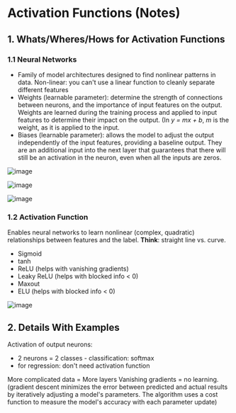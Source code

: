 # Activation Functions (Notes)

## 1. Whats/Wheres/Hows for Activation Functions

### 1.1 Neural Networks
* Family of model architectures designed to find nonlinear patterns in data. Non-linear: you can't use a linear function to cleanly separate different features
* Weights (learnable parameter): determine the strength of connections between neurons, and the importance of input features on the output. Weights are learned during the training process and applied to input features to determine their impact on the output. (In _y = mx + b_, _m_ is the weight, as it is applied to the input.
* Biases (learnable parameter): allows the model to adjust the output independently of the input features, providing a baseline output. They are an additional input into the next layer that guarantees that there will still be an activation in the neuron, even when all the inputs are zeros.

![image](https://github.com/user-attachments/assets/4e62bcc9-60fb-45a7-bded-b29c76edd19b)


![image](https://github.com/user-attachments/assets/a4d8dd48-a927-44d5-97aa-5020ffc59908)


![image](https://github.com/user-attachments/assets/6fe62659-af2e-41d8-a2a6-3119e565b26d)

### 1.2 Activation Function
Enables neural networks to learn nonlinear (complex, quadratic) relationships between features and the label. **Think**: straight line vs. curve.
* Sigmoid
* tanh
* ReLU (helps with vanishing gradients)
* Leaky ReLU (helps with blocked info < 0)
* Maxout
* ELU (helps with blocked info < 0)

![image](https://github.com/user-attachments/assets/27e8a5d6-2fbd-4f94-836b-cf695604c3b2)


## 2. Details With Examples

Activation of output neurons:
* 2 neurons = 2 classes - classification: softmax
* for regression: don't need activation function

More complicated data = More layers
Vanishing gradients = no learning. (gradient descent minimizes the error between predicted and actual results by iteratively adjusting a model's parameters. The algorithm uses a cost function to measure the model's accuracy with each parameter update)

